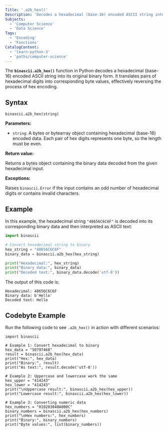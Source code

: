 ```yaml
---
Title: '.a2b_hex()'
Description: 'Decodes a hexadecimal (base-16) encoded ASCII string into the original binary data (bytes).'
Subjects:
  - 'Computer Science'
  - 'Data Science'
Tags:
  - 'Encoding'
  - 'Functions'
CatalogContent:
  - 'learn-python-3'
  - 'paths/computer-science'
---
```


The **`binascii.a2b_hex()`** function in Python decodes a hexadecimal (base-16) encoded ASCII string into its original binary form. It translates pairs of hexadecimal digits into corresponding byte values, effectively reversing the process of hex encoding.

## Syntax

```pseudo
binascii.a2b_hex(string)
```

**Parameters:**

- `string`: A bytes or bytearray object containing hexadecimal (base-16) encoded data. Each pair of hex digits represents one byte, so the length must be even.

**Return value:**

Returns a bytes object containing the binary data decoded from the given hexadecimal input.

**Exceptions:**

Raises `binascii.Error` if the input contains an odd number of hexadecimal digits or contains invalid characters.

## Example

In this example, the hexadecimal string `"48656C6C6F"` is decoded into its corresponding binary data and then interpreted as ASCII text:

```py
import binascii

# Convert hexadecimal string to binary
hex_string = "48656C6C6F"
binary_data = binascii.a2b_hex(hex_string)

print("Hexadecimal:", hex_string)
print("Binary data:", binary_data)
print("Decoded text:", binary_data.decode('utf-8'))
```

The output of this code is:

```shell
Hexadecimal: 48656C6C6F
Binary data: b'Hello'
Decoded text: Hello
```

## Codebyte Example

Run the following code to see `.a2b_hex()` in action with different scenarios:

```codebyte/python
import binascii

# Example 1: Convert hexadecimal to binary
hex_data = "50797468"
result = binascii.a2b_hex(hex_data)
print("Hex:", hex_data)
print("Binary:", result)
print("As text:", result.decode('utf-8'))

# Example 2: Uppercase and lowercase work the same
hex_upper = "414243"
hex_lower = "414243"
print("\nUppercase result:", binascii.a2b_hex(hex_upper))
print("Lowercase result:", binascii.a2b_hex(hex_lower))

# Example 3: Converting numeric data
hex_numbers = "010203040A0B0C"
binary_numbers = binascii.a2b_hex(hex_numbers)
print("\nHex numbers:", hex_numbers)
print("Binary:", binary_numbers)
print("Byte values:", list(binary_numbers))
```
